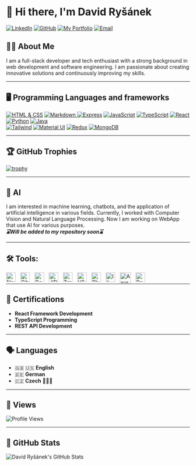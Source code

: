 # 👋 Hi there, I'm David Ryšánek

[![LinkedIn](https://img.shields.io/badge/-LinkedIn-blue?style=for-the-badge&logo=linkedin&logoColor=white)](https://www.linkedin.com/in/david-ry%C5%A1%C3%A1nek-aa088a20a/)
[![GitHub](https://img.shields.io/badge/-GitHub-black?style=for-the-badge&logo=github&logoColor=white)](https://github.com/RysanekDavid)
[![My Portfolio](https://img.shields.io/static/v1?label=&message=MY%20PORTFOLIO&style=for-the-badge&color=0d6f7a&logo=vercel&logoColor=white)](https://web-cv-wine.vercel.app)
[![Email](https://img.shields.io/static/v1?label=&message=EMAIL%20ME&color=darkgreen&style=for-the-badge&logo=gmail&logoColor=white)](mailto:dawelich@gmail.com)

## 🙋‍♂️ About Me

I am a full-stack developer and tech enthusiast with a strong background in web development and software engineering. I am passionate about creating innovative solutions and continuously improving my skills.

---

## 🖥️ Programming Languages and frameworks

[![HTML & CSS](https://img.shields.io/badge/HTML%20%26%20CSS-100%25-D4E108?style=for-the-badge&logo=html5)](https://developer.mozilla.org/en-US/docs/Web/HTML)
[![Markdown](https://img.shields.io/badge/Markdown-100%25-D4E108?style=for-the-badge&logo=markdown&logoColor=black)
![Express](https://img.shields.io/badge/Express.js-90%25-D4E108?style=for-the-badge&logo=express)](https://expressjs.com/)
[![JavaScript](https://img.shields.io/badge/JavaScript-90%25-D4E108?style=for-the-badge&logo=javascript)](https://developer.mozilla.org/en-US/docs/Web/JavaScript)
[![TypeScript](https://img.shields.io/badge/TypeScript-90%25-D4E108?style=for-the-badge&logo=typescript)](https://www.typescriptlang.org/)
[![React](https://img.shields.io/badge/React-90%25-D4E108?style=for-the-badge&logo=react)](https://reactjs.org/)
[![Python](https://img.shields.io/badge/Python-80%25-D4E108?style=for-the-badge&logo=python)](https://www.python.org/)
[![Java](https://img.shields.io/badge/Java-60%25-D4E108?style=for-the-badge&logo=openjdk&logoColor=black)](https://www.java.com/en/)  
[![Tailwind](https://img.shields.io/badge/Tailwind-95%25-D4E108?style=for-the-badge&logo=tailwind-css)](https://tailwindcss.com/)
[![Material UI](https://img.shields.io/badge/Material--UI-100%25-D4E108?style=for-the-badge&logo=material-ui)](https://mui.com/)
[![Redux](https://img.shields.io/badge/Redux-85%25-D4E108?style=for-the-badge&logo=redux)](https://redux.js.org/)
[![MongoDB](https://img.shields.io/badge/MongoDB-90%25-D4E108?style=for-the-badge&logo=mongodb)](https://redux.js.org/)

---

## 🏆 GitHub Trophies

[![trophy](https://github-profile-trophy.vercel.app/?username=RysanekDavid&theme=onedark)](https://github.com/ryo-ma/github-profile-trophy)

---

## 🤖 AI

I am interested in machine learning, chatbots, and the application of artificial intelligence in various fields. Currently, I worked with Computer Vision and Natural Language Processing. Now I am working on WebApp that use AI for various purposes. <br/>
**_⌛Will be added to my repository soon⌛_**

---

## 🛠️ Tools:

[<img align="left" alt="Node.js" width="26px" src="https://cdn.jsdelivr.net/gh/devicons/devicon/icons/nodejs/nodejs-original.svg" style="padding-right:10px;" />][Node.js]
[<img align="left" alt="Git" width="26px" src="https://cdn.jsdelivr.net/gh/devicons/devicon/icons/git/git-original.svg" style="padding-right:10px;" />][Git]
[<img align="left" alt="Docker" width="26px" src="https://cdn.jsdelivr.net/gh/devicons/devicon/icons/docker/docker-original.svg" style="padding-right:10px;" />][Docker]
[<img align="left" alt="JIRA" width="26px" src="https://cdn.jsdelivr.net/gh/devicons/devicon/icons/jira/jira-original.svg" style="padding-right:10px;" />][JIRA]
[<img align="left" alt="Trello" width="26px" src="https://cdn.jsdelivr.net/gh/devicons/devicon/icons/trello/trello-plain.svg" style="padding-right:10px;" />][Trello]
[<img align="left" alt="VS Code" width="26px" src="https://cdn.jsdelivr.net/gh/devicons/devicon/icons/vscode/vscode-original.svg" style="padding-right:10px;" />][VS Code]
[<img align="left" alt="Photoshop" width="26px" src="https://cdn.jsdelivr.net/gh/devicons/devicon/icons/photoshop/photoshop-plain.svg" style="padding-right:10px;" />][Photoshop]
[<img align="left" alt="Illustrator" width="26px" src="https://cdn.jsdelivr.net/gh/devicons/devicon/icons/illustrator/illustrator-plain.svg" style="padding-right:10px;" />][Illustrator]
[<img align="left" alt="Axure" width="30x" src="https://logowik.com/content/uploads/images/axure2644.jpg" style="padding-right:10px;" />][Axure]
[<img align="left" alt="PowerApps"  width="26px" src="https://static.wikia.nocookie.net/logopedia/images/b/bf/PowerApps_2016.svg/revision/latest?cb=20210317092734" style="padding-right:10px;" />][PowerApps]
<br/>

---

## 🏅 Certifications

- **React Framework Development**
- **TypeScript Programming**
- **REST API Development**

---

## 🗣️ Languages

- 🇬🇧 🇺🇸 **English**
- 🇩🇪 **German**
- 🇨🇿 **Czech** 🏅🏒🏅

---

## 👀 Views

![Profile Views](https://komarev.com/ghpvc/?username=RysanekDavid&style=for-the-badge)

---

## 📶 GitHub Stats

<img align="left" alt="David Ryšánek's GitHub Stats" src="https://github-readme-stats.vercel.app/api?username=RysanekDavid&show_icons=true&hide_border=false&title_color=ff652f&icon_color=FFE400&bg_color=09131B&text_color=ffffff&border_color=0c1a25"/>

[Node.js]: https://nodejs.org/
[Git]: https://git-scm.com/
[Docker]: https://www.docker.com/
[JIRA]: https://www.atlassian.com/software/jira
[Trello]: https://trello.com
[VS Code]: https://code.visualstudio.com/
[Photoshop]: https://www.adobe.com/products/photoshop.html
[Illustrator]: https://www.adobe.com/products/illustrator.html
[Axure]: https://www.axure.com/
[PowerApps]: https://www.microsoft.com/powerapps

<br/><br/><br/><br/><br/><br/>
